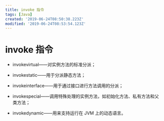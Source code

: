 ```yaml
---
title: invoke 指令
tags: [Java]
created: '2019-06-24T08:50:38.223Z'
modified: '2019-06-24T08:53:54.123Z'
---
```


# invoke 指令

- invokevirtual——对实例方法的标准分派；

- invokestatic——用于分派静态方法；

- invokeinterface——用于通过接口进行方法调用的分派；

- invokespecial——调用特殊处理的实例方法，如初始化方法、私有方法和父类方法；

- invokedynamic——用来支持运行在 JVM 上的动态语言。
